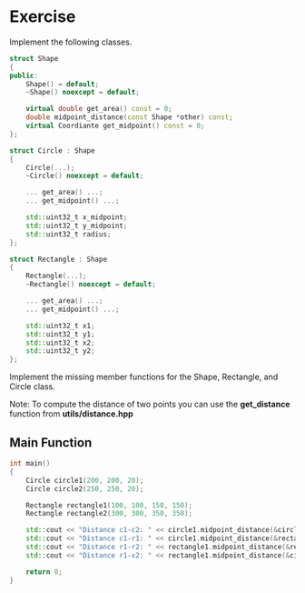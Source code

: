 # Exercise

Implement the following classes.

```cpp
struct Shape
{
public:
    Shape() = default;
    ~Shape() noexcept = default;

    virtual double get_area() const = 0;
    double midpoint_distance(const Shape *other) const;
    virtual Coordiante get_midpoint() const = 0;
};

struct Circle : Shape
{
    Circle(...);
    ~Circle() noexcept = default;

    ... get_area() ...;
    ... get_midpoint() ...;

    std::uint32_t x_midpoint;
    std::uint32_t y_midpoint;
    std::uint32_t radius;
};

struct Rectangle : Shape
{
    Rectangle(...);
    ~Rectangle() noexcept = default;

    ... get_area() ...;
    ... get_midpoint() ...;

    std::uint32_t x1;
    std::uint32_t y1;
    std::uint32_t x2;
    std::uint32_t y2;
};
```

Implement the missing member functions for the Shape, Rectangle, and Circle 
class.

Note: To compute the distance of two points you can use the **get_distance** function from **utils/distance.hpp**

## Main Function

```cpp
int main()
{
    Circle circle1(200, 200, 20);
    Circle circle2(250, 250, 20);

    Rectangle rectangle1(100, 100, 150, 150);
    Rectangle rectangle2(300, 300, 350, 350);

    std::cout << "Distance c1-c2: " << circle1.midpoint_distance(&circle2) << '\n';
    std::cout << "Distance c1-r1: " << circle1.midpoint_distance(&rectangle1) << '\n';
    std::cout << "Distance r1-r2: " << rectangle1.midpoint_distance(&rectangle2) << '\n';
    std::cout << "Distance r1-x2: " << rectangle1.midpoint_distance(&circle2) << '\n';

    return 0;
}
```
